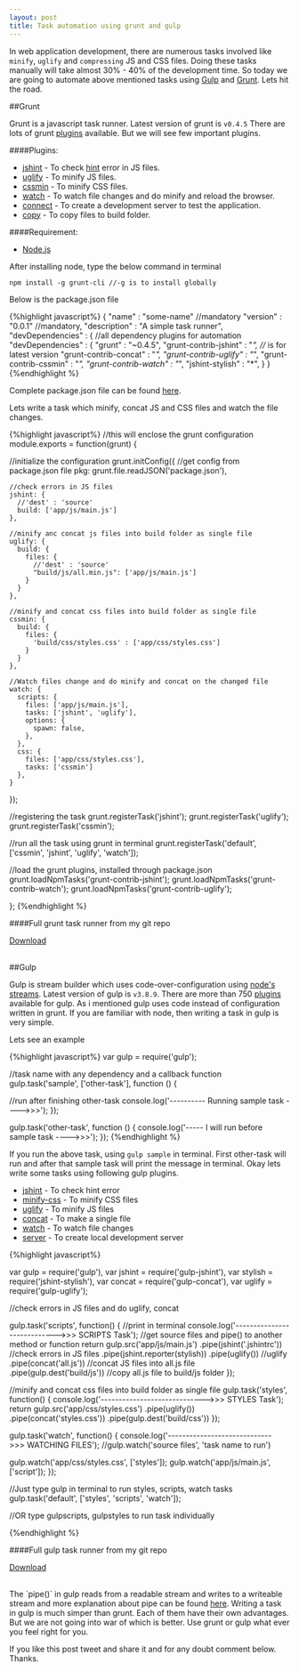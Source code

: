 ```yaml
---
layout: post
title: Task automation using grunt and gulp
---
```


In web application development, there are numerous tasks involved like `minify`, `uglify` and `compressing` JS and CSS files. Doing these tasks manually will take almost 30% - 40% of the development time. So today we are going to automate above mentioned tasks using <a href="http://gulpjs.com/" class="link" target="_blank">Gulp</a> and <a href="http://gruntjs.com/" class="link" target="_blank">Grunt</a>. Lets hit the road.

##Grunt

Grunt is a javascript task runner. Latest version of grunt is `v0.4.5` There are lots of grunt <a href="http://gruntjs.com/plugins" class="link" target="_blank">plugins</a> available. But we will see few important plugins.

<!--more-->

####Plugins:

<ul>
  <li class="numeric"><a href="https://github.com/gruntjs/grunt-contrib-jshint" class="link" target="_blank">jshint</a> - To check <a href="http://www.jshint.com/docs/" class="link" target="_blank">hint</a> error in JS files.</li>
  <li class="numeric"><a href="https://github.com/gruntjs/grunt-contrib-uglify" class="link" target="_blank">uglify</a> - To minify JS files.</li>
  <li class="numeric"><a href="" class="link" target="_blank">cssmin</a> - To minify CSS files.</li>
  <li class="numeric"><a href="https://github.com/gruntjs/grunt-contrib-watch" class="link" target="_blank">watch</a> - To watch file changes and do minify and reload the browser.</li>
  <li class="numeric"><a href="https://github.com/gruntjs/grunt-contrib-connect" class="link" target="_blank">connect</a> - To create a development server to test the application.</li>
  <li class="numeric"><a href="https://github.com/gruntjs/grunt-contrib-copy" class="link" target="_blank">copy</a> - To copy files to build folder.</li>
</ul>

####Requirement:
<ul>
  <li><a href="http://nodejs.org/" class="link" target="_blank">Node.js</a></li>
</ul>
After installing node, type the below command in terminal

    npm install -g grunt-cli //-g is to install globally

Below is the package.json file

{%highlight javascript%}
{
 "name" : "some-name" //mandatory
 "version" : "0.0.1" //mandatory,
 "description" : "A simple task runner",
 "devDependencies" : { //all dependency plugins for automation
    "devDependencies" : {
    "grunt" : "~0.4.5",
    "grunt-contrib-jshint" : "*", //* is for latest version
    "grunt-contrib-concat" : "*",
    "grunt-contrib-uglify" : "*",
    "grunt-contrib-cssmin" : "*",
    "grunt-contrib-watch" : "*",
    "jshint-stylish" : "*",
 }
}
{%endhighlight %}

Complete package.json file can be found <a href="https://github.com/gokulkrishh/Grunt-Task-Runner/blob/master/package.json" class="link" target="_blank">here</a>.

Lets write a task which minify, concat JS and CSS files and watch the file changes.

{%highlight javascript%}
//this will enclose the grunt configuration
module.exports = function(grunt) {

//initialize the configuration
grunt.initConfig({
    //get config from package.json file
    pkg: grunt.file.readJSON('package.json'),

    //check errors in JS files
    jshint: {
      //'dest' : 'source'
      build: ['app/js/main.js']
    },

    //minify anc concat js files into build folder as single file
    uglify: {
      build: {
        files: {
          //'dest' : 'source'
          "build/js/all.min.js": ['app/js/main.js']
        }
      }
    },

    //minify and concat css files into build folder as single file
    cssmin: {
      build: {
        files: {
          'build/css/styles.css' : ['app/css/styles.css']
        }
      }
    },

    //Watch files change and do minify and concat on the changed file
    watch: {
      scripts: {
        files: ['app/js/main.js'],
        tasks: ['jshint', 'uglify'],
        options: {
          spawn: false,
        },
      },
      css: {
        files: ['app/css/styles.css'],
        tasks: ['cssmin']
      },
    }
});

//registering the task
grunt.registerTask('jshint');
grunt.registerTask('uglify');
grunt.registerTask('cssmin');

//run all the task using grunt in terminal
grunt.registerTask('default', ['cssmin', 'jshint', 'uglify', 'watch']);

//load the grunt plugins, installed through package.json
grunt.loadNpmTasks('grunt-contrib-jshint');
grunt.loadNpmTasks('grunt-contrib-watch');
grunt.loadNpmTasks('grunt-contrib-uglify');

};
{%endhighlight %}

<!-- Download the full <a href="" class="link" target="_blank">grunt task runner</a>. -->

####Full grunt task runner from my git repo

<a href="https://github.com/gokulkrishh/Grunt-Task-Runner" target="_blank"><paper-button raised="" class="colored-yellow" role="button" tabindex="0" style="overflow: visible;">Download</paper-button></a>

<br>
##Gulp

Gulp is stream builder which uses code-over-configuration using <a href="http://nodejs.org/api/stream.html#stream_readable_pipe_destination_options" class="link" target="_blank">node's streams</a>. Latest version of gulp is `v3.8.9`. There are more than 750 <a href="http://gulpjs.com/plugins" class="link" target="_blank">plugins</a> available for gulp. As i mentioned gulp uses code instead of configuration written in grunt. If you are familiar with node, then writing a task in gulp is very simple.

Lets see an example


{%highlight javascript%}
var gulp = require('gulp');

//task name with any dependency and a callback function
gulp.task('sample', ['other-task'], function () {

  //run after finishing other-task
  console.log('---------- Running sample task ---->>>');
});

gulp.task('other-task', function () {
  console.log('----- I will run before sample task ---->>>');
});
{%endhighlight %}

If you run the above task, using `gulp sample` in terminal. First other-task will run and after that sample task will print the message in terminal. Okay lets write some tasks using following gulp plugins.

<ul>
  <li class="numeric"><a href="https://www.npmjs.org/package/gulp-jshint" class="link" target="_blank">jshint</a> - To check hint error</li>
  <li class="numeric"><a href="https://www.npmjs.org/package/gulp-minify-css" class="link" target="_blank">minify-css</a> - To minify CSS files</li>
  <li class="numeric"><a href="https://www.npmjs.org/package/gulp-uglify" class="link" target="_blank">uglify</a> - To minify JS files</li>
  <li class="numeric"><a href="https://www.npmjs.org/package/gulp-concat" class="link" target="_blank">concat</a> - To make a single file</li>
  <li class="numeric"><a href="https://www.npmjs.org/package/gulp-watch" class="link" target="_blank">watch</a> - To watch file changes</li>
  <li class="numeric"><a href="https://www.npmjs.org/package/gulp-webserver" class="link" target="_blank">server</a> - To create local development server</li>
</ul>

{%highlight javascript%}

var gulp = require('gulp'),
var jshint = require('gulp-jshint'),
var stylish = require('jshint-stylish'),
var concat = require('gulp-concat'),
var uglify = require('gulp-uglify');


//check errors in JS files and do uglify, concat

gulp.task('scripts', function() {
  //print in terminal
  console.log('---------------------------->>> SCRIPTS Task');
  //get source files and pipe() to another method or function
  return gulp.src('app/js/main.js')
  .pipe(jshint('.jshintrc')) //check errors in JS files
  .pipe(jshint.reporter(stylish))
  .pipe(uglify()) //uglify
  .pipe(concat('all.js')) //concat JS files into all.js file
  .pipe(gulp.dest('build/js')) //copy all.js file to build/js folder
});

//minify and concat css files into build folder as single file
gulp.task('styles', function() {
  console.log('----------------------------->>> STYLES Task');
  return gulp.src('app/css/styles.css')
  .pipe(uglify())
  .pipe(concat('styles.css'))
  .pipe(gulp.dest('build/css'))
});

gulp.task('watch', function() {
  console.log('----------------------------->>> WATCHING FILES');
  //gulp.watch('source files', 'task name to run')

  gulp.watch('app/css/styles.css', ['styles']);
  gulp.watch('app/js/main.js', ['script']);
});

//Just type gulp in terminal to run styles, scripts, watch tasks
gulp.task('default', ['styles', 'scripts', 'watch']);

//OR type gulp<space>scripts, gulp<space>styles to run task individually

{%endhighlight %}

<!-- Download full <a href="" class="link" target="_blank">gulp task runner</a>. -->

####Full gulp task runner from my git repo

<a href="https://github.com/gokulkrishh/task-runner" target="_blank"><paper-button raised="" class="colored-yellow" role="button" tabindex="0" style="overflow: visible;">Download</paper-button></a>

<br>
The `pipe()` in gulp reads from a readable stream and writes to a writeable stream and more explanation about pipe can be found <a href="http://nodejs.org/api/stream.html#stream_readable_pipe_destination_options" class="link" target="_blank">here</a>. Writing a task in gulp is much simper than grunt. Each of them have their own advantages. But we are not going into war of which is better. Use grunt or gulp what ever you feel right for you.

If you like this post tweet and share it and for any doubt comment below. Thanks.
